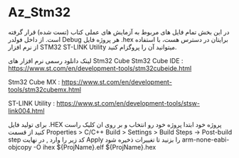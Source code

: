 # Az_Stm32
در این بخش تمام فایل های مربوط به آزمایش های عملی کتاب (تست شده) قرار گرفته است.
از داخل فولدر Debug هر پروژه فایل .hex برایتان در دسترس هست، با استفاده از نرم افزار STM32 ST-LINK Utility میتوانید آن را پروگزام کنید.



لینک دانلود رسمی نرم افزار های Stm32 Cube
Stm32 Cube IDE : https://www.st.com/en/development-tools/stm32cubeide.html

Stm32 Cube MX : https://www.st.com/en/development-tools/stm32cubemx.html

ST-LINK Utility : https://www.st.com/en/development-tools/stsw-link004.html

برای تولید فایل .HEX پروژه خود ابتدا پروژه خود رو انتخاب و بر روی ان کلیک راست کنید از قسمت
 Properties > C/C++ Build > Settings > Build Steps -> Post-build step
  کد زیر را وارد , در نهایت Apply را بزنید تا تغییرات ذخیره شود
  arm-none-eabi-objcopy -O ihex ${ProjName}.elf ${ProjName}.hex

 


